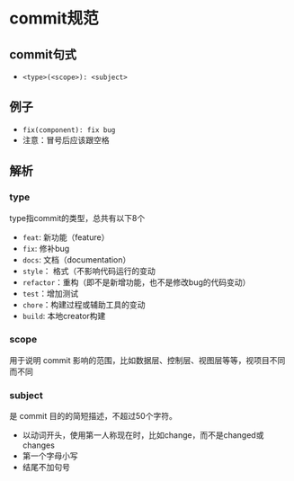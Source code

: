 # commit规范

## commit句式

- `<type>(<scope>): <subject>`

## 例子

- `fix(component): fix bug`
- 注意：冒号后应该跟空格

## 解析

### type

type指commit的类型，总共有以下8个

- `feat`: 新功能（feature）
- `fix`: 修补bug
- `docs`: 文档（documentation）
- `style`： 格式（不影响代码运行的变动
- `refactor`：重构（即不是新增功能，也不是修改bug的代码变动）
- `test`：增加测试
- `chore`：构建过程或辅助工具的变动
- `build`: 本地creator构建

### scope

用于说明 commit 影响的范围，比如数据层、控制层、视图层等等，视项目不同而不同

### subject

是 commit 目的的简短描述，不超过50个字符。

- 以动词开头，使用第一人称现在时，比如change，而不是changed或changes
- 第一个字母小写
- 结尾不加句号
